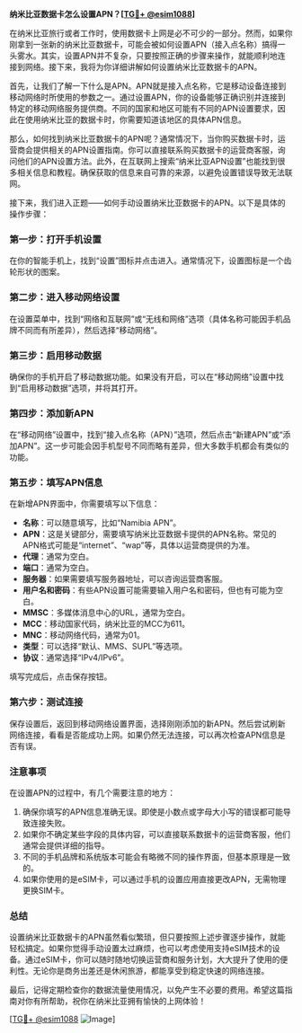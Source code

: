 **纳米比亚数据卡怎么设置APN？[[TG💪+ @esim1088](https://t.me/s/esim1088)]**

在纳米比亚旅行或者工作时，使用数据卡上网是必不可少的一部分。然而，如果你刚拿到一张新的纳米比亚数据卡，可能会被如何设置APN（接入点名称）搞得一头雾水。其实，设置APN并不复杂，只要按照正确的步骤来操作，就能顺利地连接到网络。接下来，我将为你详细讲解如何设置纳米比亚数据卡的APN。

首先，让我们了解一下什么是APN。APN就是接入点名称，它是移动设备连接到移动网络时所使用的参数之一。通过设置APN，你的设备能够正确识别并连接到特定的移动网络服务提供商。不同的国家和地区可能有不同的APN设置要求，因此在使用纳米比亚的数据卡时，你需要知道该地区的具体APN信息。

那么，如何找到纳米比亚数据卡的APN呢？通常情况下，当你购买数据卡时，运营商会提供相关的APN设置指南。你可以直接联系购买数据卡的运营商客服，询问他们的APN设置方法。此外，在互联网上搜索“纳米比亚APN设置”也能找到很多相关信息和教程。确保获取的信息来自可靠的来源，以避免设置错误导致无法联网。

接下来，我们进入正题——如何手动设置纳米比亚数据卡的APN。以下是具体的操作步骤：

### 第一步：打开手机设置

在你的智能手机上，找到“设置”图标并点击进入。通常情况下，设置图标是一个齿轮形状的图案。

### 第二步：进入移动网络设置

在设置菜单中，找到“网络和互联网”或“无线和网络”选项（具体名称可能因手机品牌不同而有所差异），然后选择“移动网络”。

### 第三步：启用移动数据

确保你的手机开启了移动数据功能。如果没有开启，可以在“移动网络”设置中找到“启用移动数据”选项，并将其打开。

### 第四步：添加新APN

在“移动网络”设置中，找到“接入点名称（APN）”选项，然后点击“新建APN”或“添加APN”。这一步可能会因手机型号不同而略有差异，但大多数手机都会有类似的功能。

### 第五步：填写APN信息

在新增APN界面中，你需要填写以下信息：
- **名称**：可以随意填写，比如“Namibia APN”。
- **APN**：这是关键部分，需要填写纳米比亚数据卡提供的APN名称。常见的APN格式可能是“internet”、“wap”等，具体以运营商提供的为准。
- **代理**：通常为空白。
- **端口**：通常为空白。
- **服务器**：如果需要填写服务器地址，可以咨询运营商客服。
- **用户名和密码**：有些APN设置可能需要输入用户名和密码，但也有可能为空白。
- **MMSC**：多媒体消息中心的URL，通常为空白。
- **MCC**：移动国家代码，纳米比亚的MCC为611。
- **MNC**：移动网络代码，通常为01。
- **类型**：可以选择“默认、MMS、SUPL”等选项。
- **协议**：通常选择“IPv4/IPv6”。

填写完成后，点击保存按钮。

### 第六步：测试连接

保存设置后，返回到移动网络设置界面，选择刚刚添加的新APN。然后尝试刷新网络连接，看看是否能成功上网。如果仍然无法连接，可以再次检查APN信息是否有误。

### 注意事项

在设置APN的过程中，有几个需要注意的地方：
1. 确保你填写的APN信息准确无误。即使是小数点或字母大小写的错误都可能导致连接失败。
2. 如果你不确定某些字段的具体内容，可以直接联系数据卡的运营商客服，他们通常会提供详细的指导。
3. 不同的手机品牌和系统版本可能会有略微不同的操作界面，但基本原理是一致的。
4. 如果你使用的是eSIM卡，可以通过手机的设置应用直接更改APN，无需物理更换SIM卡。

### 总结

设置纳米比亚数据卡的APN虽然看似繁琐，但只要按照上述步骤逐步操作，就能轻松搞定。如果你觉得手动设置太过麻烦，也可以考虑使用支持eSIM技术的设备。通过eSIM卡，你可以随时随地切换运营商和服务计划，大大提升了使用的便利性。无论你是商务出差还是休闲旅游，都能享受到稳定快速的网络连接。

最后，记得定期检查你的数据流量使用情况，以免产生不必要的费用。希望这篇指南对你有所帮助，祝你在纳米比亚拥有愉快的上网体验！

[[TG💪+ @esim1088](https://t.me/s/esim1088) ![Image](https://i.postimg.cc/4NQfJmqS/Snipaste-2025-05-13-00-14-12.png)]